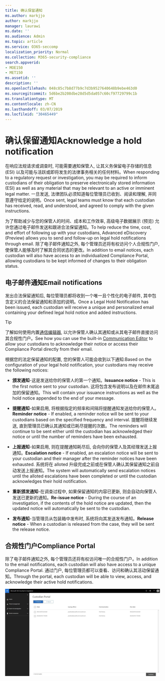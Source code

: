 ```yaml
---
title: 确认保留通知
ms.author: markjjo
author: markjjo
manager: laurawi
ms.date: ''
ms.audience: Admin
ms.topic: article
ms.service: O365-seccomp
localization_priority: Normal
ms.collection: M365-security-compliance
search.appverid:
- MOE150
- MET150
ms.assetid: ''
description: ''
ms.openlocfilehash: 048c85c7b8d77b9c7d3b9527640648b9ebe463d0
ms.sourcegitcommit: 5d6be2b208dbe28d5d5da057c60cf97729799c1b
ms.translationtype: MT
ms.contentlocale: zh-CN
ms.lasthandoff: 03/07/2019
ms.locfileid: "30465449"
---
```

# <a name="acknowledge-a-hold-notification"></a><span data-ttu-id="a1466-102">确认保留通知</span><span class="sxs-lookup"><span data-stu-id="a1466-102">Acknowledge a hold notification</span></span> 
<span data-ttu-id="a1466-103">在响应法规请求或调查时, 可能需要通知保管人, 让其义务保留电子存储的信息 (ESI) 以及可能与活跃或即将发生的法律事务相关的任何材料。</span><span class="sxs-lookup"><span data-stu-id="a1466-103">When responding to a regulatory request or investigation, you may be required to  inform custodians of their obligation to preserve electronically stored information (ESI) as well as any material that may be relevant to an active or imminent legal matter.</span></span> <span data-ttu-id="a1466-104">一旦发送, 法律团队必须知道每位管理员已收到、阅读和理解, 并同意遵守给定的说明。</span><span class="sxs-lookup"><span data-stu-id="a1466-104">Once sent, legal teams must know that each custodian has received, read, and understood, and agreed to comply with the given instructions.</span></span>

<span data-ttu-id="a1466-105">为了帮助减少与您的保管人的时间、成本和工作效率, 高级电子数据展示 (预览) 允许您通过电子邮件发送和跟进合法保留通知。</span><span class="sxs-lookup"><span data-stu-id="a1466-105">To help reduce the time, cost, and effort of following up with your custodians,  Advanced eDiscovery (Preview) allows you to send and follow-up on legal hold notifications through email.</span></span> <span data-ttu-id="a1466-106">除了电子邮件通知之外, 每个管理员还将有权访问个人合规性门户, 使保管人能够及时了解其合同状态的更改。</span><span class="sxs-lookup"><span data-stu-id="a1466-106">In addition to email notices, each custodian will also have access to an individualized Compliance Portal, allowing custodians to be kept informed of changes to their obligation status.</span></span>

## <a name="email-notifications"></a><span data-ttu-id="a1466-107">电子邮件通知</span><span class="sxs-lookup"><span data-stu-id="a1466-107">Email notifications</span></span>
<span data-ttu-id="a1466-108">发出合法保留通知后, 每位管理员都将收到一个唯一且个性化的电子邮件, 其中包含定义的合法保留通知和添加的说明。</span><span class="sxs-lookup"><span data-stu-id="a1466-108">Once a Legal Hold Notification has been issued, each custodian will receive a unique and personalized email containing your defined legal hold notice and added instructions.</span></span> 

> [!Tip] 
> <span data-ttu-id="a1466-109">了解如何使用内置[通信编辑器](using-communications-editor.md), 以允许保管人确认其通知或从其电子邮件直接访问其合规性门户。</span><span class="sxs-lookup"><span data-stu-id="a1466-109">See how you can use the built-in  [Communication Editor](using-communications-editor.md) to allow your custodians to acknowledge their notice or access their Compliance Portal directly from their email.</span></span>

<span data-ttu-id="a1466-110">根据您的法定保留通知的配置, 您的保管人可能会收到以下通知:</span><span class="sxs-lookup"><span data-stu-id="a1466-110">Based on the configuration of your legal hold notification, your custodians may receive the following notices:</span></span> 

- <span data-ttu-id="a1466-111">**颁发通知**-这是发送给你的保管人的第一个通知。</span><span class="sxs-lookup"><span data-stu-id="a1466-111">**Issuance notice** - This is the first notice sent to your custodian.</span></span> <span data-ttu-id="a1466-112">这将包含发布说明以及在邮件末尾追加的保留通知。</span><span class="sxs-lookup"><span data-stu-id="a1466-112">This will contain your issuance instructions as well as the hold notice appended to the end of your message.</span></span>

- <span data-ttu-id="a1466-113">**提醒通知**-如果启用, 将根据指定的频率和间隔将提醒通知发送给你的保管人。</span><span class="sxs-lookup"><span data-stu-id="a1466-113">**Reminder notice** - If enabled, a reminder notice will be sent to your custodians based on the specified frequency and interval.</span></span> <span data-ttu-id="a1466-114">提醒将继续发送, 直到管理员已确认其通知或已耗尽提醒的次数。</span><span class="sxs-lookup"><span data-stu-id="a1466-114">The reminders will continue to be sent either until the custodian has acknowledged their notice or until the number of reminders have been exhausted.</span></span>

- <span data-ttu-id="a1466-115">**上报通知**-如果启用, 则在提醒通知耗尽后, 会向你的保管人及其经理发送上报通知。</span><span class="sxs-lookup"><span data-stu-id="a1466-115">**Escalation notice** - If enabled, an escalation notice will be sent to your custodian and their manager after the reminder notices have been exhausted.</span></span> <span data-ttu-id="a1466-116">系统将在 alloted 升级完成之前或在保管人确认其保留通知之前自动发送上报通知。</span><span class="sxs-lookup"><span data-stu-id="a1466-116">The system will automatically send escalation notices until the alloted escalations have been completed or until the custodian acknowledges their hold notification.</span></span>

- <span data-ttu-id="a1466-117">**重新颁发通知**-在调查过程中, 如果保留通知的内容已更新, 则会自动向保管人发送已更新的通知。</span><span class="sxs-lookup"><span data-stu-id="a1466-117">**Re-issue notice** - During the course of an investigation, if the contents of the hold notice are updated, then the updated notice will automatically be sent to the custodian.</span></span>

- <span data-ttu-id="a1466-118">**发布通知**-当管理员从包装箱中发布时, 系统将向其发送发布通知。</span><span class="sxs-lookup"><span data-stu-id="a1466-118">**Release notice** - When a custodian is released from the case, they will be sent the release notice.</span></span> 

## <a name="compliance-portal"></a><span data-ttu-id="a1466-119">合规性门户</span><span class="sxs-lookup"><span data-stu-id="a1466-119">Compliance Portal</span></span>
<span data-ttu-id="a1466-120">除了电子邮件通知之外, 每个管理员还将有权访问唯一的合规性门户。</span><span class="sxs-lookup"><span data-stu-id="a1466-120">In addition to the email notifications, each custodian will also have access to a unique Compliance Portal.</span></span> <span data-ttu-id="a1466-121">通过门户, 每位管理员都可以查看、访问和确认其活动保留通知。</span><span class="sxs-lookup"><span data-stu-id="a1466-121">Through the portal, each custodian will be able to view, access, and acknowledge their active hold notifications.</span></span>

![对保管人的合规性门户](../media/CustodianPortal.jpg)
